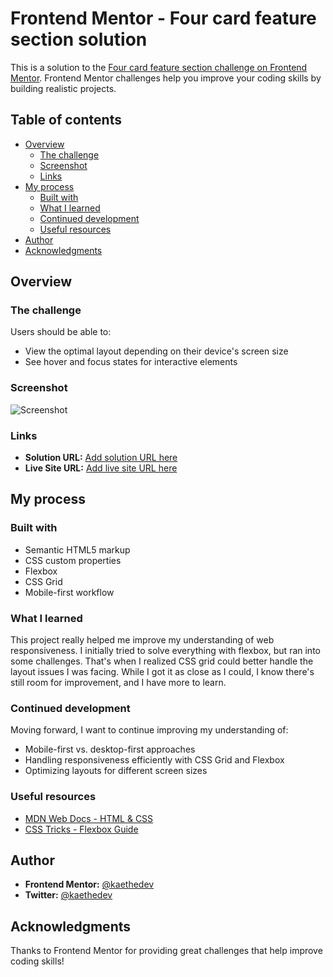 # Frontend Mentor - Four card feature section solution

This is a solution to the [Four card feature section challenge on Frontend Mentor](https://www.frontendmentor.io/challenges/four-card-feature-section-weK1eFYK). Frontend Mentor challenges help you improve your coding skills by building realistic projects. 
## Table of contents

- [Overview](#overview)
  - [The challenge](#the-challenge)
  - [Screenshot](#screenshot)
  - [Links](#links)
- [My process](#my-process)
  - [Built with](#built-with)
  - [What I learned](#what-i-learned)
  - [Continued development](#continued-development)
  - [Useful resources](#useful-resources)
- [Author](#author)
- [Acknowledgments](#acknowledgments)

## Overview

### The challenge

Users should be able to:

- View the optimal layout depending on their device's screen size
- See hover and focus states for interactive elements

### Screenshot

![Screenshot](./screenshot.jpg)

### Links

- **Solution URL:** [Add solution URL here](https://your-solution-url.com)  
- **Live Site URL:** [Add live site URL here](https://your-live-site-url.com)

## My process

### Built with

- Semantic HTML5 markup
- CSS custom properties
- Flexbox
- CSS Grid
- Mobile-first workflow

### What I learned

This project really helped me improve my understanding of web responsiveness. I initially tried to solve everything with flexbox, but ran into some challenges. That's when I realized CSS grid could better handle the layout issues I was facing. While I got it as close as I could, I know there's still room for improvement, and I have more to learn.

### Continued development

Moving forward, I want to continue improving my understanding of:

- Mobile-first vs. desktop-first approaches
- Handling responsiveness efficiently with CSS Grid and Flexbox
- Optimizing layouts for different screen sizes

### Useful resources

- [MDN Web Docs - HTML & CSS](https://developer.mozilla.org/en-US/)
- [CSS Tricks - Flexbox Guide](https://css-tricks.com/snippets/css/a-guide-to-flexbox/)


## Author

- **Frontend Mentor:** [@kaethedev](https://www.frontendmentor.io/profile/kaethedev)  
- **Twitter:** [@kaethedev](https://www.twitter.com/kaethedev)

## Acknowledgments

Thanks to Frontend Mentor for providing great challenges that help improve coding skills!